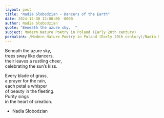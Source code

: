 ```yaml
---
layout: post
title: "Nadia Słobodzian - Dancers of the Earth"
date: 2024-12-30 12:00:00 -0000
author: Nadia Słobodzian
quote: "Beneath the azure sky,  "
subject: Modern Nature Poetry in Poland (Early 20th century)
permalink: /Modern Nature Poetry in Poland (Early 20th century)/Nadia Słobodzian/Nadia Słobodzian - Dancers of the Earth
---
```


Beneath the azure sky,  
trees sway like dancers,  
their leaves a rustling cheer,  
celebrating the sun’s kiss.  

Every blade of grass,  
a prayer for the rain,  
each petal a whisper  
of beauty in the fleeting.  
Purity sings  
in the heart of creation.

- Nadia Słobodzian
